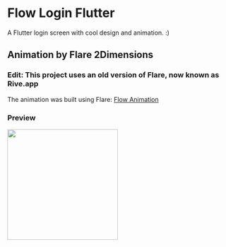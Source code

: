 # Flow Login Flutter

A Flutter login screen with cool design and animation. :)


## Animation by Flare 2Dimensions

### Edit: This project uses an old version of Flare, now known as Rive.app

The animation was built using Flare: [Flow Animation](https://flare.rive.app/a/willcavenagli/files/flare/flow-background/preview)


### Preview
<img src="https://media.giphy.com/media/Ma1QoY5BfsSM2a5yM2/giphy.gif" width="250"/>
